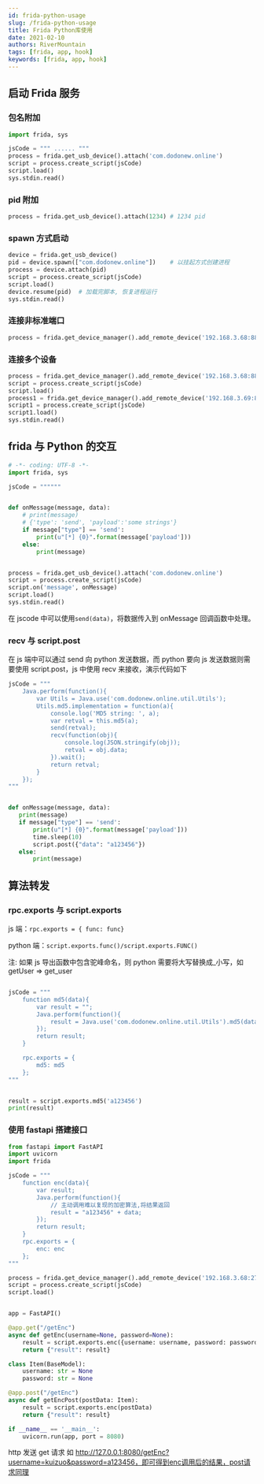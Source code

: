 ```yaml
---
id: frida-python-usage
slug: /frida-python-usage
title: Frida Python库使用
date: 2021-02-10
authors: RiverMountain
tags: [frida, app, hook]
keywords: [frida, app, hook]
---
```


<!-- truncate -->

## 启动 Frida 服务

### 包名附加

```python
import frida, sys

jsCode = """ ...... """
process = frida.get_usb_device().attach('com.dodonew.online')
script = process.create_script(jsCode)
script.load()
sys.stdin.read()
```

### pid 附加

```python
process = frida.get_usb_device().attach(1234) # 1234 pid
```

### spawn 方式启动

```python
device = frida.get_usb_device()
pid = device.spawn(["com.dodonew.online"])    # 以挂起方式创建进程
process = device.attach(pid)
script = process.create_script(jsCode)
script.load()
device.resume(pid)  # 加载完脚本, 恢复进程运行
sys.stdin.read()
```

### 连接非标准端口

```python
process = frida.get_device_manager().add_remote_device('192.168.3.68:8888').attach('com.dodonew.online')
```

### 连接多个设备

```python
process = frida.get_device_manager().add_remote_device('192.168.3.68:8888').attach('com.dodonew.online')
script = process.create_script(jsCode)
script.load()
process1 = frida.get_device_manager().add_remote_device('192.168.3.69:8888').attach('com.dodonew.online')
script1 = process.create_script(jsCode)
script1.load()
sys.stdin.read()
```

## frida 与 Python 的交互

```python {7-12,17}
# -*- coding: UTF-8 -*-
import frida, sys

jsCode = """"""


def onMessage(message, data):
    # print(message)
    # {'type': 'send', 'payload':'some strings'}
    if message["type"] == 'send':
        print(u"[*] {0}".format(message['payload']))
    else:
        print(message)


process = frida.get_usb_device().attach('com.dodonew.online')
script = process.create_script(jsCode)
script.on('message', onMessage)
script.load()
sys.stdin.read()
```

在 jscode 中可以使用`send(data)`，将数据传入到 onMessage 回调函数中处理。

### recv 与 script.post

在 js 端中可以通过 send 向 python 发送数据，而 python 要向 js 发送数据则需要使用 script.post，js 中使用 recv 来接收，演示代码如下

```python {8-11,23-24}
jsCode = """
    Java.perform(function(){
        var Utils = Java.use('com.dodonew.online.util.Utils');
        Utils.md5.implementation = function(a){
            console.log('MD5 string: ', a);
            var retval = this.md5(a);
            send(retval);
            recv(function(obj){
                console.log(JSON.stringify(obj));
                retval = obj.data;
            }).wait();
            return retval;
        }
    });
"""


def onMessage(message, data):
   print(message)
   if message["type"] == 'send':
       print(u"[*] {0}".format(message['payload']))
       time.sleep(10)
       script.post({"data": "a123456"})
   else:
       print(message)
```

## 算法转发

### rpc.exports 与 script.exports

js 端：`rpc.exports = { func: func}`

python 端：`script.exports.func()/script.exports.FUNC()`

注: 如果 js 导出函数中包含驼峰命名，则 python 需要将大写替换成\_小写，如 getUser => get_user

```python

jsCode = """
    function md5(data){
        var result = "";
        Java.perform(function(){
            result = Java.use('com.dodonew.online.util.Utils').md5(data);
        });
        return result;
    }

    rpc.exports = {
        md5: md5
    };
"""


result = script.exports.md5('a123456')
print(result)
```

### 使用 fastapi 搭建接口

```python
from fastapi import FastAPI
import uvicorn
import frida

jsCode = """
    function enc(data){
        var result;
        Java.perform(function(){
			// 主动调用难以复现的加密算法,将结果返回
            result = "a123456" + data;
        });
        return result;
    }
    rpc.exports = {
        enc: enc
    };
"""

process = frida.get_device_manager().add_remote_device('192.168.3.68:27042').attach("com.dodonew.online")
script = process.create_script(jsCode)
script.load()


app = FastAPI()

@app.get("/getEnc")
async def getEnc(username=None, password=None):
    result = script.exports.enc({username: username, password: password})
    return {"result": result}

class Item(BaseModel):
    username: str = None
    password: str = None

@app.post("/getEnc")
async def getEncPost(postData: Item):
    result = script.exports.enc(postData)
    return {"result": result}

if __name__ == '__main__':
    uvicorn.run(app, port = 8080)

```

http 发送 get 请求 如 http://127.0.0.1:8080/getEnc?username=kuizuo&password=a123456，即可得到enc调用后的结果，post请求同理
